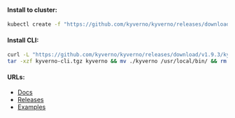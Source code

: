 #### Install to cluster:
```bash
kubectl create -f "https://github.com/kyverno/kyverno/releases/download/v1.9.3/install.yaml"
```

#### Install CLI:
```bash
curl -L "https://github.com/kyverno/kyverno/releases/download/v1.9.3/kyverno-cli_v1.9.3_linux_x86_64.tar.gz" -o kyverno-cli.tgz && \
tar -xzf kyverno-cli.tgz kyverno && mv ./kyverno /usr/local/bin/ && rm -f kyverno-cli.tgz
```

#### URLs:
- [Docs](https://kyverno.io/docs/introduction/)
- [Releases](https://github.com/kyverno/kyverno/releases)
- [Examples](https://github.com/kyverno/policies)
